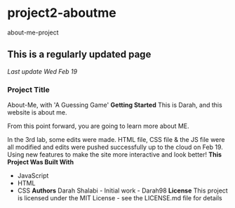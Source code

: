 # project2-aboutme
about-me-project

## This is a regularly updated page
*Last update Wed Feb 19*

### Project Title
About-Me, with 'A Guessing Game'
**Getting Started**
This is Darah, and this website is about me. 

From this point forward, you are going to learn more about ME.

In the 3rd lab, some edits were made. HTML file, CSS file & the JS file were all modified and edits were pushed successfully up to the cloud on Feb 19.
Using new features to make the site more interactive and look better!
**This Project Was Built With**
- JavaScript
- HTML
- CSS
**Authors**
Darah Shalabi - Initial work - Darah98
**License**
This project is licensed under the MIT License - see the LICENSE.md file for details

